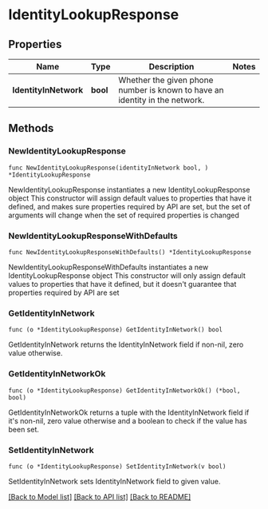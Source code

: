 # IdentityLookupResponse

## Properties

Name | Type | Description | Notes
------------ | ------------- | ------------- | -------------
**IdentityInNetwork** | **bool** | Whether the given phone number is known to have an identity in the network. | 

## Methods

### NewIdentityLookupResponse

`func NewIdentityLookupResponse(identityInNetwork bool, ) *IdentityLookupResponse`

NewIdentityLookupResponse instantiates a new IdentityLookupResponse object
This constructor will assign default values to properties that have it defined,
and makes sure properties required by API are set, but the set of arguments
will change when the set of required properties is changed

### NewIdentityLookupResponseWithDefaults

`func NewIdentityLookupResponseWithDefaults() *IdentityLookupResponse`

NewIdentityLookupResponseWithDefaults instantiates a new IdentityLookupResponse object
This constructor will only assign default values to properties that have it defined,
but it doesn't guarantee that properties required by API are set

### GetIdentityInNetwork

`func (o *IdentityLookupResponse) GetIdentityInNetwork() bool`

GetIdentityInNetwork returns the IdentityInNetwork field if non-nil, zero value otherwise.

### GetIdentityInNetworkOk

`func (o *IdentityLookupResponse) GetIdentityInNetworkOk() (*bool, bool)`

GetIdentityInNetworkOk returns a tuple with the IdentityInNetwork field if it's non-nil, zero value otherwise
and a boolean to check if the value has been set.

### SetIdentityInNetwork

`func (o *IdentityLookupResponse) SetIdentityInNetwork(v bool)`

SetIdentityInNetwork sets IdentityInNetwork field to given value.



[[Back to Model list]](../README.md#documentation-for-models) [[Back to API list]](../README.md#documentation-for-api-endpoints) [[Back to README]](../README.md)


